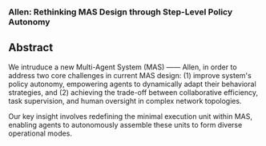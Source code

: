 ### Allen: Rethinking MAS Design through Step-Level Policy Autonomy



## Abstract

We intruduce a new Multi-Agent System (MAS) —— Allen, in order to address two core challenges in current MAS design: (1) improve system's policy autonomy, empowering agents to dynamically adapt their behavioral strategies, and (2) achieving the trade-off between collaborative efficiency, task supervision, and human oversight in complex network topologies. 

Our key insight involves redefining the minimal execution unit within MAS, enabling agents to autonomously assemble these units to form diverse operational modes.